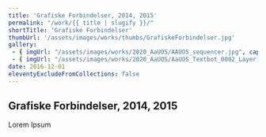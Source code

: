 ```yaml
---
title: 'Grafiske Forbindelser, 2014, 2015'
permalink: "/work/{{ title | slugify }}/"
shortTitle: 'Grafiske Forbindelser'
thumbUrl: '/assets/images/works/thumbs/GrafiskeForbindelser.jpg'
gallery:
 - { imgUrl: "/assets/images/works/2020_AaUOS/AAUOS_sequencer.jpg", caption: "" }
 - { imgUrl: "/assets/images/works/2020_AaUOS/AaUOS_Textbot_0002_Layer-20.jpg", caption: "" }
date: 2016-12-01
eleventyExcludeFromCollections: false
---
```



<div class="Grid Grid--gutters Grid--full large-Grid--fit">
  <div class="Grid-cell">
    <div class='headerGroup'>
      <h2>Grafiske Forbindelser, 2014, 2015</h2>
      <p>Lorem Ipsum</p>
    </div>
  </div>
</div>